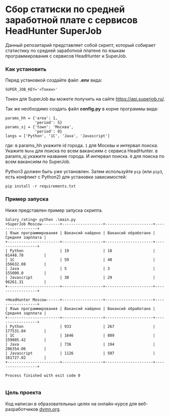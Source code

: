# Сбор статиски по средней заработной плате с сервисов HeadHunter SuperJob

Данный репозитарий представляет собой скрипт, который собирает статистику по средней заработной платене по языкам программирования с сервисов HeadHunter и SuperJob.

### Как установить

Перед установкой создайте файл **.env** вида:
```
SUPER_JOB_KEY='<Токен>'
```
Токен для SuperJob вы можете получить на сайте https://api.superjob.ru/.

Так же необходимо создать файл **config.py** в корне программы вида:
```
params_hh = {'area': 1,
             'period': 5}
params_sj = {'town': 'Москва',
             'period': 0}
langs = ['Python', '1C', 'Java', 'Javascript']
```
где:
в params_hh укажите id города. `1` для Москвы и интервал поиска. Укажите `None`  для поиска по всем вакансиям с сервиса HeadHunter.
в params_sj укажите название города. И интервал поиска. `0` для поиска по всем вакансиям по SuperJob.

Python3 должен быть уже установлен. 
Затем используйте `pip` (или `pip3`, есть конфликт с Python2) для установки зависимостей:
```
pip install -r requirements.txt
```

### Пример запуска

Ниже представлен пример запуска скрипта.

```
Salary_rating> python .\main.py 
+SuperJob Moscow--------+------------------+---------------------+------------------+
| Язык программирования | Вакансий найдено | Вакансий обработано | Средняя зарплата |
+-----------------------+------------------+---------------------+------------------+
| Python                | 19               | 18                  | 81448.78         |
| 1C                    | 59               | 48                  | 156632.08        |
| Java                  | 5                | 3                   | 155000.0         |
| Javascript            | 30               | 29                  | 96261.31         |
+-----------------------+------------------+---------------------+------------------+

+HeadHunter Moscow------+------------------+---------------------+------------------+
| Язык программирования | Вакансий найдено | Вакансий обработано | Средняя зарплата |
+-----------------------+------------------+---------------------+------------------+
| Python                | 933              | 267                 | 177531.84        |
| 1C                    | 1646             | 889                 | 159805.42        |
| Java                  | 736              | 194                 | 206354.06        |
| Javascript            | 1126             | 507                 | 161727.02        |
+-----------------------+------------------+---------------------+------------------+

Process finished with exit code 0


```


### Цель проекта

Код написан в образовательных целях на онлайн-курсе для веб-разработчиков [dvmn.org](https://dvmn.org/).